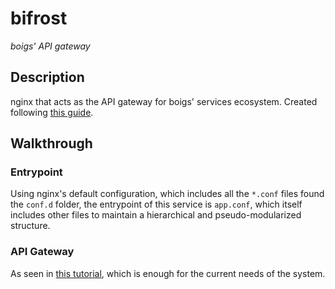 # bifrost

_boigs' API gateway_

## Description

nginx that acts as the API gateway for boigs' services ecosystem. Created following [this guide](https://pentacent.medium.com/nginx-and-lets-encrypt-with-docker-in-less-than-5-minutes-b4b8a60d3a71).


## Walkthrough

### Entrypoint

Using nginx's default configuration, which includes all the `*.conf` files found the `conf.d`
folder, the entrypoint of this service is `app.conf`, which itself includes
other files to maintain a hierarchical and pseudo-modularized structure.

### API Gateway

As seen in [this tutorial](https://galvarado.com.mx/post/desplegar-un-api-gateway-con-nginx/),
which is enough for the current needs of the system.